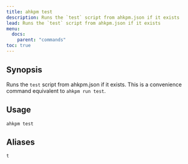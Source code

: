 ```yaml
---
title: ahkpm test
description: Runs the `test` script from ahkpm.json if it exists
lead: Runs the `test` script from ahkpm.json if it exists
menu:
  docs:
    parent: "commands"
toc: true
---
```

## Synopsis

Runs the `test` script from ahkpm.json if it exists. This is a convenience command equivalent to `ahkpm run test`.

## Usage

```text
ahkpm test
```

## Aliases

`t`

